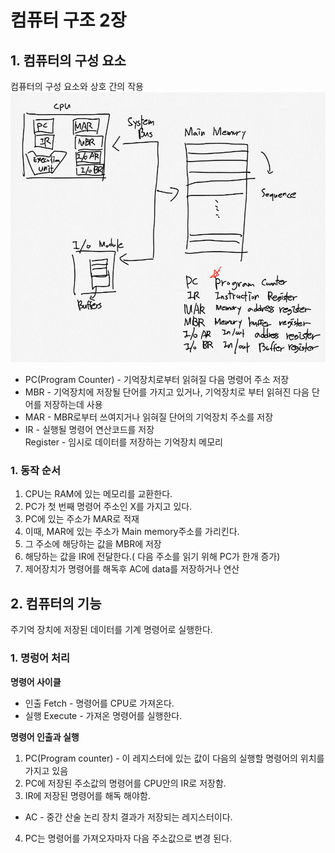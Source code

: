 # 컴퓨터 구조 2장

## 1. 컴퓨터의 구성 요소
컴퓨터의 구성 요소와 상호 간의 작용<br>
![BUs](./Image/2/1.JPG)
* PC(Program Counter) - 기억장치로부터 읽혀질 다음 명령어 주소 저장
* MBR - 기억장치에 저장될 단어를 가지고 있거나, 기억장치로 부터 읽혀진 다음 단어를 저장하는데 사용
* MAR - MBR로부터 쓰여지거나 읽혀질 단어의 기억장치 주소를 저장
* IR - 실행될 명령어 연산코드를 저장<br>
<a>Register - 임시로 데이터를 저장하는 기억장치 메모리</a>
### 1. 동작 순서
1. CPU는 RAM에 있는 메모리를 교환한다.
1. PC가 첫 번째 명령어 주소인 X를 가지고 있다.
1. PC에 있는 주소가 MAR로 적재
1. 이때, MAR에 있는 주소가 Main memory주소를 가리킨다.
1. 그 주소에 해당하는 값을 MBR에 저장
1. 해당하는 값을 IR에 전달한다.( 다음 주소를 읽기 위해 PC가 한개 증가)
1. 제어장치가 명령어를 해독후 AC에 data를 저장하거나 연산

## 2. 컴퓨터의 기능
주기억 장치에 저장된 데이터를 기계 명령어로 실행한다.

### 1. 명렁어 처리
**명령어 사이클**
* 인출 Fetch - 명령어를 CPU로 가져온다.
* 실행 Execute - 가져온 명령어를 실행한다.

**명령어 인출과 실행**
1. PC(Program counter) - 이 레지스터에 있는 값이 다음의 실행할 명령어의 위치를 가지고 있음
2. PC에 저장된 주소값의 명령어를 CPU안의 IR로 저장함.
3. IR에 저장된 명령어를 해독 해야함.
* AC - 중간 산술 논리 장치 결과가 저장되는 레지스터이다.
4. PC는 명령어를 가져오자마자 다음 주소값으로 변경 된다.

